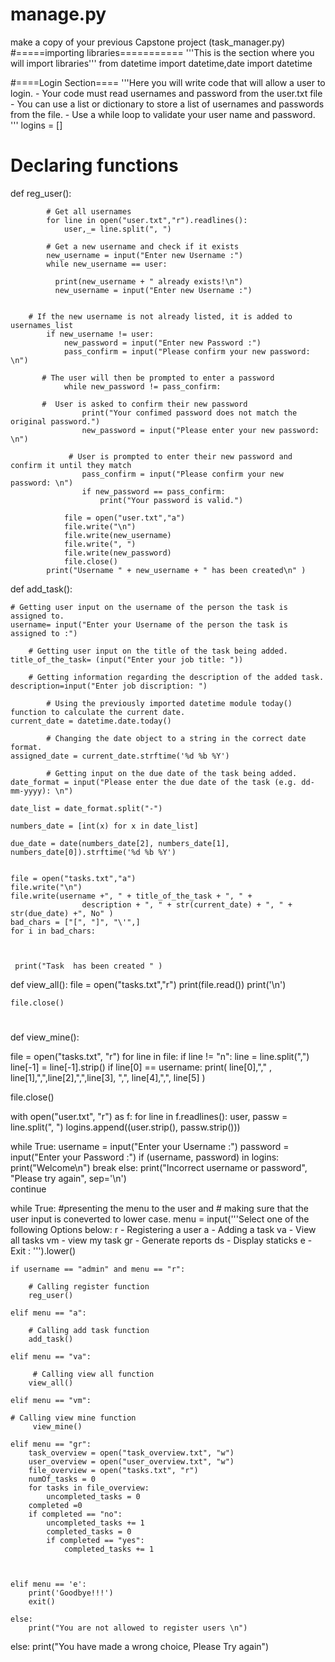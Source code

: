 # manage.py
make a copy of your previous Capstone project (task_manager.py)
#=====importing libraries===========
'''This is the section where you will import libraries'''
from datetime import datetime,date
import datetime


#====Login Section====
'''Here you will write code that will allow a user to login.
    - Your code must read usernames and password from the user.txt file
    - You can use a list or dictionary to store a list of usernames and passwords from the file.
    - Use a while loop to validate your user name and password.
'''
logins = []
# Declaring functions
def reg_user():

            # Get all usernames 
            for line in open("user.txt","r").readlines(): 
                user,_= line.split(", ") 

            # Get a new username and check if it exists
            new_username = input("Enter new Username :")  
            while new_username == user:
             
              print(new_username + " already exists!\n")
              new_username = input("Enter new Username :") 

              
        # If the new username is not already listed, it is added to usernames_list
            if new_username != user:
                new_password = input("Enter new Password :")
                pass_confirm = input("Please confirm your new password: \n")
                
           # The user will then be prompted to enter a password     
                while new_password != pass_confirm:

           #  User is asked to confirm their new password
                    print("Your confimed password does not match the original password.")
                    new_password = input("Please enter your new password: \n")

                 # User is prompted to enter their new password and confirm it until they match
                    pass_confirm = input("Please confirm your new password: \n")
                    if new_password == pass_confirm:
                        print("Your password is valid.")
                                
                file = open("user.txt","a")
                file.write("\n")
                file.write(new_username)
                file.write(", ")
                file.write(new_password)
                file.close()
            print("Username " + new_username + " has been created\n" )
                        

def add_task():
    
     
    # Getting user input on the username of the person the task is assigned to.
    username= input("Enter your Username of the person the task is assigned to :")
        
        # Getting user input on the title of the task being added. 
    title_of_the_task= (input("Enter your job title: "))
        
        # Getting information regarding the description of the added task.
    description=input("Enter job discription: ")

            # Using the previously imported datetime module today() function to calculate the current date.
    current_date = datetime.date.today()

            # Changing the date object to a string in the correct date format.
    assigned_date = current_date.strftime('%d %b %Y')

            # Getting input on the due date of the task being added.
    date_format = input("Please enter the due date of the task (e.g. dd-mm-yyyy): \n")

    date_list = date_format.split("-")

    numbers_date = [int(x) for x in date_list]

    due_date = date(numbers_date[2], numbers_date[1], numbers_date[0]).strftime('%d %b %Y') 

    
    file = open("tasks.txt","a")
    file.write("\n")
    file.write(username +", " + title_of_the_task + ", " + 
                    description + ", " + str(current_date) + ", " + str(due_date) +", No" )
    bad_chars = ["[", "]", "\'",]  
    for i in bad_chars:  

        

     print("Task  has been created " )

def view_all():
    file = open("tasks.txt","r")
    print(file.read())
    print('\n')
          
    file.close()

#
def view_mine():
    
  file = open("tasks.txt", "r")
  for line in file:
     if line != "n":
        line = line.split(",")
        line[-1] = line[-1].strip()
        if line[0] == username:
          print( line[0],"," , line[1],",",line[2],",",line[3], ",", line[4],",", line[5] )

  file.close()


with open("user.txt", "r") as f:
    for line in f.readlines():
        user, passw = line.split(", ")
        logins.append((user.strip(), passw.strip()))

while True:
  username = input("Enter your Username :")
  password = input("Enter your Password :")
  if (username, password) in logins:
        print("Welcome\n")
        break
  else:
    print("Incorrect username or password", "Please try again", sep='\n')     
    continue
  
while True:
    #presenting the menu to the user and 
    # making sure that the user input is coneverted to lower case.
    menu = input('''Select one of the following Options below:
r - Registering a user
a - Adding a task
va - View all tasks
vm - view my task
gr - Generate reports 
ds - Display staticks 
e - Exit
: ''').lower()
    
    if username == "admin" and menu == "r":

        # Calling register function
        reg_user()

    elif menu == "a":

        # Calling add task function
        add_task()

    elif menu == "va":

         # Calling view all function
        view_all()

    elif menu == "vm":
        
    # Calling view mine function
         view_mine()

    elif menu == "gr":
        task_overview = open("task_overview.txt", "w")
        user_overview = open("user_overview.txt", "w")
        file_overview = open("tasks.txt", "r")
        numOf_tasks = 0
        for tasks in file_overview:
            uncompleted_tasks = 0
        completed =0
        if completed == "no":
            uncompleted_tasks += 1
            completed_tasks = 0
            if completed == "yes":
                completed_tasks += 1



    elif menu == 'e':
        print('Goodbye!!!')
        exit()

    else:
        print("You are not allowed to register users \n")
        
else:
    print("You have made a wrong choice, Please Try again")

    
    
         

   

